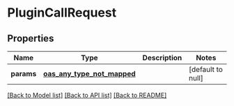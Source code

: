 # PluginCallRequest

## Properties

| Name       | Type                               | Description | Notes             |
| ---------- | ---------------------------------- | ----------- | ----------------- |
| **params** | [**oas_any_type_not_mapped**](.md) |             | [default to null] |

[[Back to Model list]](../README.md#documentation-for-models) [[Back to API list]](../README.md#documentation-for-api-endpoints) [[Back to README]](../README.md)
